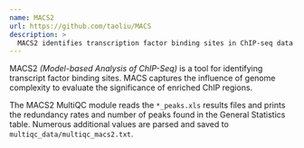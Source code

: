 ```yaml
---
name: MACS2
url: https://github.com/taoliu/MACS
description: >
  MACS2 identifies transcription factor binding sites in ChIP-seq data.
---
```


MACS2 _(Model-based Analysis of ChIP-Seq)_ is a tool for identifying transcript
factor binding sites. MACS captures the influence of genome complexity to
evaluate the significance of enriched ChIP regions.

The MACS2 MultiQC module reads the `*_peaks.xls` results files and prints the
redundancy rates and number of peaks found in the General Statistics table.
Numerous additional values are parsed and saved to
`multiqc_data/multiqc_macs2.txt`.

